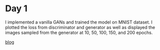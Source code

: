 
# Day 1
I implemented a vanilla GANs and trained the model on MNIST dataset. I plotted the loss from discriminator and generator as well as displayed the images sampled from the generator at 10, 50, 100, 150, and 200 epochs.

[blog](https://sutheeblog.wordpress.com/2018/08/14/day-1-vanilla-gans/)
